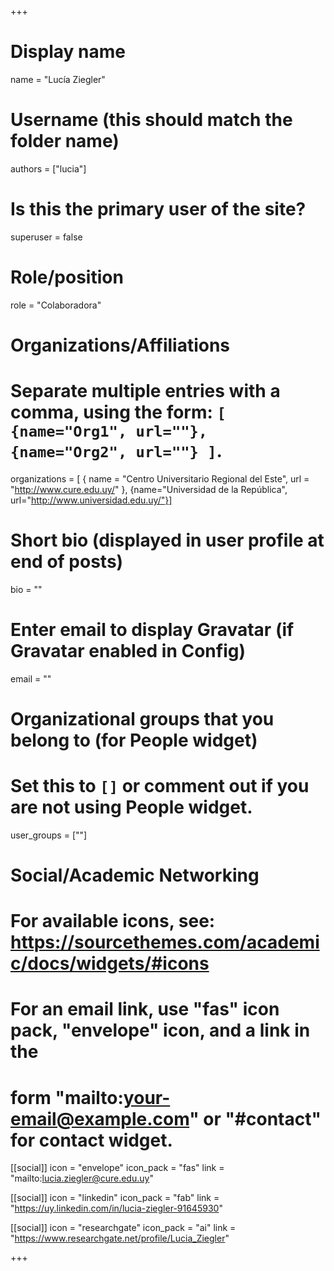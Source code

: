 +++
# Display name
name = "Lucía Ziegler"

# Username (this should match the folder name)
authors = ["lucia"]

# Is this the primary user of the site?
superuser = false

# Role/position
role = "Colaboradora"

# Organizations/Affiliations
#   Separate multiple entries with a comma, using the form: `[ {name="Org1", url=""}, {name="Org2", url=""} ]`.
organizations = [ { name = "Centro Universitario Regional del Este", url = "http://www.cure.edu.uy/" }, {name="Universidad de la República", url="http://www.universidad.edu.uy/"}]

# Short bio (displayed in user profile at end of posts)
bio = ""

# Enter email to display Gravatar (if Gravatar enabled in Config)
email = ""


# Organizational groups that you belong to (for People widget)
#   Set this to `[]` or comment out if you are not using People widget.
user_groups = [""]

# Social/Academic Networking
# For available icons, see: https://sourcethemes.com/academic/docs/widgets/#icons
#   For an email link, use "fas" icon pack, "envelope" icon, and a link in the
#   form "mailto:your-email@example.com" or "#contact" for contact widget.

[[social]]
  icon = "envelope"
  icon_pack = "fas"
  link = "mailto:lucia.ziegler@cure.edu.uy"

[[social]]
  icon = "linkedin"
  icon_pack = "fab"
  link = "https://uy.linkedin.com/in/lucia-ziegler-91645930"
  
[[social]]
  icon = "researchgate"
  icon_pack = "ai"
  link = "https://www.researchgate.net/profile/Lucia_Ziegler"
  
+++

